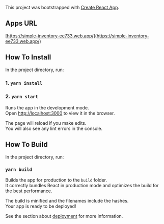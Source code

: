 This project was bootstrapped with [Create React App](https://github.com/facebook/create-react-app).

## Apps URL
[https://simple-inventory-ee733.web.app/](https://simple-inventory-ee733.web.app/)

## How To Install

In the project directory, run:
### 1. `yarn install`

### 2. `yarn start`

Runs the app in the development mode.<br />
Open [http://localhost:3000](http://localhost:3000) to view it in the browser.

The page will reload if you make edits.<br />
You will also see any lint errors in the console.


## How To Build

In the project directory, run:
### `yarn build`

Builds the app for production to the `build` folder.<br />
It correctly bundles React in production mode and optimizes the build for the best performance.

The build is minified and the filenames include the hashes.<br />
Your app is ready to be deployed!

See the section about [deployment](https://facebook.github.io/create-react-app/docs/deployment) for more information.
